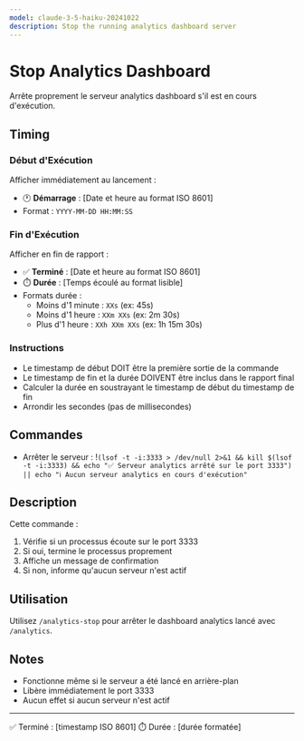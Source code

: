 ```yaml
---
model: claude-3-5-haiku-20241022
description: Stop the running analytics dashboard server
---
```


# Stop Analytics Dashboard

Arrête proprement le serveur analytics dashboard s'il est en cours d'exécution.

## Timing

### Début d'Exécution
Afficher immédiatement au lancement :
- 🕐 **Démarrage** : [Date et heure au format ISO 8601]
- Format : `YYYY-MM-DD HH:MM:SS`

### Fin d'Exécution
Afficher en fin de rapport :
- ✅ **Terminé** : [Date et heure au format ISO 8601]
- ⏱️ **Durée** : [Temps écoulé au format lisible]
- Formats durée :
  - Moins d'1 minute : `XXs` (ex: 45s)
  - Moins d'1 heure : `XXm XXs` (ex: 2m 30s)
  - Plus d'1 heure : `XXh XXm XXs` (ex: 1h 15m 30s)

### Instructions
- Le timestamp de début DOIT être la première sortie de la commande
- Le timestamp de fin et la durée DOIVENT être inclus dans le rapport final
- Calculer la durée en soustrayant le timestamp de début du timestamp de fin
- Arrondir les secondes (pas de millisecondes)

## Commandes

- Arrêter le serveur : !`(lsof -t -i:3333 > /dev/null 2>&1 && kill $(lsof -t -i:3333) && echo "✅ Serveur analytics arrêté sur le port 3333") || echo "ℹ️ Aucun serveur analytics en cours d'exécution"`

## Description

Cette commande :
1. Vérifie si un processus écoute sur le port 3333
2. Si oui, termine le processus proprement
3. Affiche un message de confirmation
4. Si non, informe qu'aucun serveur n'est actif

## Utilisation

Utilisez `/analytics-stop` pour arrêter le dashboard analytics lancé avec `/analytics`.

## Notes

- Fonctionne même si le serveur a été lancé en arrière-plan
- Libère immédiatement le port 3333
- Aucun effet si aucun serveur n'est actif

---
✅ Terminé : [timestamp ISO 8601]
⏱️ Durée : [durée formatée]